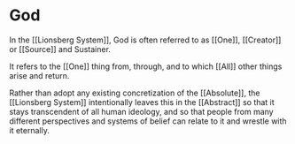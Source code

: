 # God

In the [[Lionsberg System]], God is often referred to as [[One]], [[Creator]] or [[Source]] and Sustainer. 

It refers to the [[One]] thing from, through, and to which [[All]] other things arise and return. 

Rather than adopt any existing concretization of the [[Absolute]], the [[Lionsberg System]] intentionally leaves this in the [[Abstract]] so that it stays transcendent of all human ideology, and so that people from many different perspectives and systems of belief can relate to it and wrestle with it eternally. 
